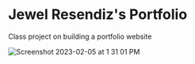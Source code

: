 # Jewel Resendiz's Portfolio

Class project on building a portfolio website

![Screenshot 2023-02-05 at 1 31 01 PM](https://user-images.githubusercontent.com/118615641/216838087-064a374c-f7d8-494a-aae9-20170b1ef814.png)
